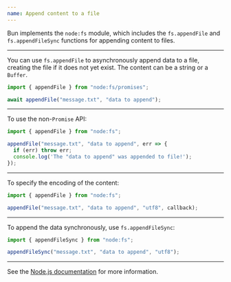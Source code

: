 ```yaml
---
name: Append content to a file
---
```


Bun implements the `node:fs` module, which includes the `fs.appendFile` and `fs.appendFileSync` functions for appending content to files.

---

You can use `fs.appendFile` to asynchronously append data to a file, creating the file if it does not yet exist. The content can be a string or a `Buffer`.

```ts
import { appendFile } from "node:fs/promises";

await appendFile("message.txt", "data to append");
```

---

To use the non-`Promise` API:

```ts
import { appendFile } from "node:fs";

appendFile("message.txt", "data to append", err => {
  if (err) throw err;
  console.log('The "data to append" was appended to file!');
});
```

---

To specify the encoding of the content:

```js
import { appendFile } from "node:fs";

appendFile("message.txt", "data to append", "utf8", callback);
```

---

To append the data synchronously, use `fs.appendFileSync`:

```ts
import { appendFileSync } from "node:fs";

appendFileSync("message.txt", "data to append", "utf8");
```

---

See the [Node.js documentation](https://nodejs.org/api/fs.html#fspromisesappendfilepath-data-options) for more information.
